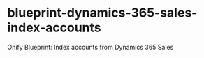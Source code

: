 # blueprint-dynamics-365-sales-index-accounts
Onify Blueprint: Index accounts from Dynamics 365 Sales
